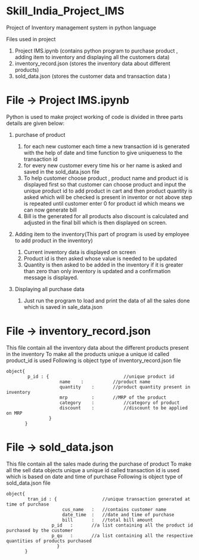 # Skill_India_Project_IMS
Project of Inventory management system in python language

Files used in project 
1. Project IMS.ipynb        (contains python program to purchase product , adding item to inventory and displaying all the customers data)
2. inventory_record.json    (stores the inventory data about different products)
3. sold_data.json           (stores the customer data and transaction data )

# File -> Project IMS.ipynb
Python is used to make project
working of code is divided in three parts details are given below:
1. purchase of product
    1. for each new customer each time a new transaction id is generated with the help of date and time function to give uniqueness to the transaction id
    2. for every new customer every time his or her name is asked and saved in the sold_data.json file 
    3. To help customer choose product , product name and product id is displayed first so that customer can choose product and input the unique product id to add product in cart and then product quantity is asked which will be checked is present in inventor or not above step is repeated until customer enter 0  for product id which means we can now generate bill
    4. Bill is the generated for all products also discount is calculated and adjusted in the final bill which is then displayed on screen.
    
2.  Adding item to the inventory(This part of program is used by employee to add product in the inventory)
    1. Current inventory data is displayed on screen
    2. Product id is then asked whose value is needed to be updated
    3. Quantity is then asked to be added in the inventory if it is greater than zero than only inventory is updated and a confirmation message is displayed.
    
3. Displaying all purchase data
    1. Just run the program to load and print the data of all the sales done which is saved in sale_data.json
    
# File -> inventory_record.json
This file contain all the inventory data about the different products present in the inventory
To make all the products unique a unique id called product_id is used
Following is object type of inventory_record.json file
```
object{ 
        p_id : {                            //unique product id
                    name	:    	    //product name
                    quantity	:	    //product quantity present in inventory
                    mrp	        :	    //MRP of the product
                    category    :           //category of product
                    discount	:           //discount to be applied on MRP
                }
       }
```

# File -> sold_data.json
This file contain all the sales made during the purchase of product 
To make all the sell data objects unique a unique id called transaction id is used which is based on date and time of purchase
Following is object type of sold_data.json file
```
object{
        tran_id : {                 //unique transaction generated at time of purchase
                     cus_name   :   //contains customer name 
                     date_time  :   //date and time of purchase
                     bill       :   //total bill amount
	             p_id   :       //a list containing all the product id purchased by the customer
	             p_qu   :       //a list containing all the respective quantities of products purchased
                   }
       }
```      
                     
                     
                     
